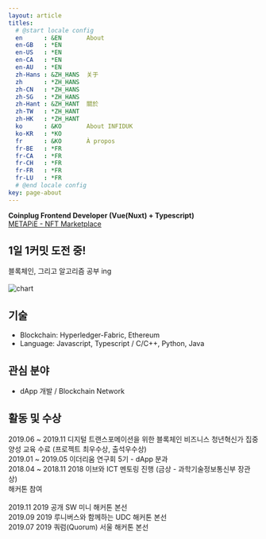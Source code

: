 ```yaml
---
layout: article
titles:
  # @start locale config
  en      : &EN       About
  en-GB   : *EN
  en-US   : *EN
  en-CA   : *EN
  en-AU   : *EN
  zh-Hans : &ZH_HANS  关于
  zh      : *ZH_HANS
  zh-CN   : *ZH_HANS
  zh-SG   : *ZH_HANS
  zh-Hant : &ZH_HANT  關於
  zh-TW   : *ZH_HANT
  zh-HK   : *ZH_HANT
  ko      : &KO       About INFIDUK
  ko-KR   : *KO
  fr      : &KO       À propos
  fr-BE   : *FR
  fr-CA   : *FR
  fr-CH   : *FR
  fr-FR   : *FR
  fr-LU   : *FR
  # @end locale config
key: page-about
---
```


<b>Coinplug Frontend Developer (Vue(Nuxt) + Typescript)</b>
<br />[METAPiE - NFT Marketplace](https://metapie.io)

## 1일 1커밋 도전 중!

블록체인, 그리고 알고리즘 공부 ing
<br /><br />![chart](https://ghchart.rshah.org/infiduk)

## 기술

- Blockchain: Hyperledger-Fabric, Ethereum
- Language: Javascript, Typescript / C/C++, Python, Java

## 관심 분야

- dApp 개발 / Blockchain Network

## 활동 및 수상

2019.06 ~ 2019.11 디지털 트랜스포메이션을 위한 블록체인 비즈니스 청년혁신가 집중 양성 교육 수료 (프로젝트 최우수상, 출석우수상)
<br />2019.01 ~ 2019.05 이더리움 연구회 5기 - dApp 분과
<br />2018.04 ~ 2018.11 2018 이브와 ICT 멘토링 진행 (금상 - 과학기술정보통신부 장관상)
<br />해커톤 참여
<br /><br />2019.11 2019 공개 SW 미니 해커톤 본선
<br />2019.09 2019 루니버스와 함께하는 UDC 해커톤 본선
<br />2019.07 2019 쿼럼(Quorum) 서울 해커톤 본선

